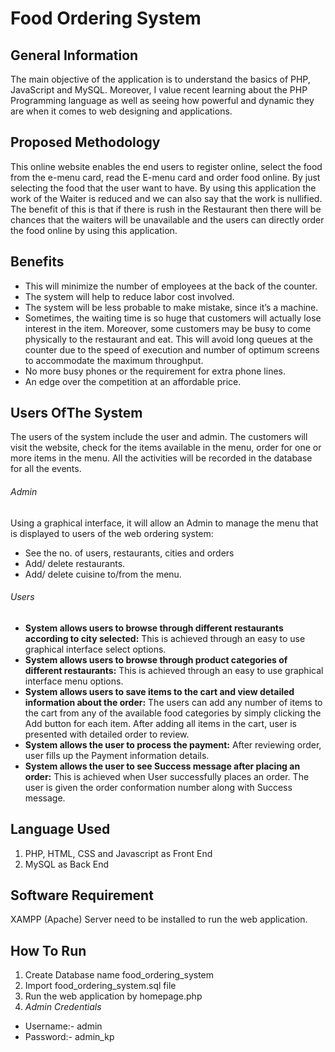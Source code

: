 # Food Ordering System

## General Information
The main objective of the application is to understand the basics of PHP, JavaScript and MySQL. 
Moreover, I value recent learning about the PHP Programming language as well as seeing how powerful and dynamic they are when it comes to web designing and applications.

## Proposed Methodology
This online website enables the end users to register online, select the food from the e-menu card, read the E-menu card and order food online. By just selecting the food that the user want to have. By using this application the work of the Waiter is reduced and we can also say that the work is nullified.  The benefit of this is that if there is rush in the Restaurant then there will be chances that the waiters will be unavailable and the users can directly order the food online by using this application.

## Benefits
- This will minimize the number of employees at the back of the counter.
- The system will help to reduce labor cost involved.
- The system will be less probable to make mistake, since it’s a machine.
- Sometimes, the waiting time is so huge that customers will actually lose interest in the item. Moreover, some customers may be busy to come physically to the restaurant and eat.
This will avoid long queues at the counter due to the speed of execution and number of optimum screens to accommodate the maximum throughput.
- No more busy phones or the requirement for extra phone lines.
- An edge over the competition at an affordable price.

## Users OfThe System
The users of the system include the user and admin. The customers will visit the website, check for the items available in the menu, order for one or more items in the menu. All the activities will be recorded in the database for all the events.
###### Admin
Using a graphical interface, it will allow an Admin to manage the menu that is displayed to users of the web ordering system:
*	See the no. of users, restaurants, cities and orders
*	Add/ delete restaurants.
*	Add/ delete cuisine to/from the menu.

###### Users
*	**System allows users to browse through different restaurants according to city selected:** This is achieved through an easy to use graphical interface select options.
*	**System allows users to browse through product categories of different restaurants:** This is achieved through an easy to use graphical interface menu options.
*	**System allows users to save items to the cart and view detailed information about the order:** The users can add any number of items to the cart from any of the available food categories by simply clicking the Add button for each item. After adding all items in the cart, user is presented with detailed order to review.
*	**System allows the user to process the payment:** After reviewing order, user fills up the Payment information details.
*	**System allows the user to see Success message after placing an order:** This is achieved when User successfully places an order. The user is given the order conformation number along with Success message.

## Language Used
1. PHP, HTML, CSS and Javascript as Front End
2. MySQL as Back End

## Software Requirement
XAMPP (Apache) Server need to be installed to run the web application.

## How To Run
1. Create Database name food_ordering_system
2. Import food_ordering_system.sql file
3. Run the web application by homepage.php
4. *Admin Credentials*
- Username:- admin
- Password:- admin_kp
